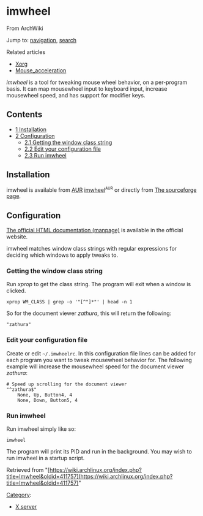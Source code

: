 # imwheel

From ArchWiki

Jump to: [navigation](#column-one), [search](#searchInput)

Related articles

*   [Xorg](/index.php/Xorg "Xorg")
*   [Mouse_acceleration](/index.php/Mouse_acceleration "Mouse acceleration")

_imwheel_ is a tool for tweaking mouse wheel behavior, on a per-program basis. It can map mousewheel input to keyboard input, increase mousewheel speed, and has support for modifier keys.

## Contents

*   [1 Installation](#Installation)
*   [2 Configuration](#Configuration)
    *   [2.1 Getting the window class string](#Getting_the_window_class_string)
    *   [2.2 Edit your configuration file](#Edit_your_configuration_file)
    *   [2.3 Run imwheel](#Run_imwheel)

## Installation

imwheel is available from [AUR](/index.php/AUR "AUR") [imwheel](https://aur.archlinux.org/packages/imwheel/)<sup><small>AUR</small></sup> or directly from [The sourceforge page](http://imwheel.sourceforge.net/).

## Configuration

[The official HTML documentation (manpage)](http://imwheel.sourceforge.net/imwheel.1.html) is available in the official website.

imwheel matches window class strings with regular expressions for deciding which windows to apply tweaks to.

### Getting the window class string

Run _xprop_ to get the class string. The program will exit when a window is clicked.

```
xprop WM_CLASS | grep -o '"[^"]*"' | head -n 1

```

So for the document viewer _zathura_, this will return the following:

```
"zathura"

```

### Edit your configuration file

Create or edit `~/.imwheelrc`. In this configuration file lines can be added for each program you want to tweak mousewheel behavior for. The following example will increase the mousewheel speed for the document viewer _zathura_:

```
# Speed up scrolling for the document viewer
"^zathura$"
    None, Up, Button4, 4
    None, Down, Button5, 4

```

### Run imwheel

Run imwheel simply like so:

```
imwheel

```

The program will print its PID and run in the background. You may wish to run imwheel in a startup script.

Retrieved from "[https://wiki.archlinux.org/index.php?title=Imwheel&oldid=411757](https://wiki.archlinux.org/index.php?title=Imwheel&oldid=411757)"

[Category](/index.php/Special:Categories "Special:Categories"):

*   [X server](/index.php/Category:X_server "Category:X server")
